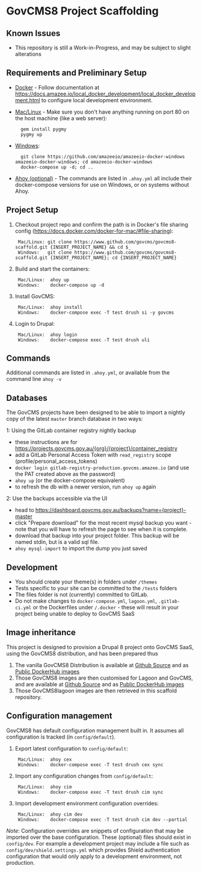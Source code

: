 # GovCMS8 Project Scaffolding

## Known Issues

* This repository is still a Work-in-Progress, and may be subject to slight alterations

## Requirements and Preliminary Setup

* [Docker](https://docs.docker.com/install/) - Follow documentation at https://docs.amazee.io/local_docker_development/local_docker_development.html to configure local development environment.

* [Mac/Linux](https://docs.amazee.io/local_docker_development/pygmy.html) - Make sure you don't have anything running on port 80 on the host machine (like a web server):

        gem install pygmy
        pygmy up

* [Windows](https://docs.amazee.io/local_docker_development/windows.html):    

        git clone https://github.com/amazeeio/amazeeio-docker-windows amazeeio-docker-windows; cd amazeeio-docker-windows
        docker-compose up -d; cd ..

* [Ahoy (optional)](http://ahoy-cli.readthedocs.io/en/latest/#installation) - The commands are listed in `.ahoy.yml` all include their docker-compose versions for use on Windows, or on systems without Ahoy.

## Project Setup

1. Checkout project repo and confirm the path is in Docker's file sharing config (https://docs.docker.com/docker-for-mac/#file-sharing):

        Mac/Linux: git clone https://www.github.com/govcms/govcms8-scaffold.git {INSERT_PROJECT_NAME} && cd $_
        Windows:   git clone https://www.github.com/govcms/govcms8-scaffold.git {INSERT_PROJECT_NAME}; cd {INSERT_PROJECT_NAME}

2. Build and start the containers:

        Mac/Linux:  ahoy up
        Windows:    docker-compose up -d

3. Install GovCMS:

        Mac/Linux:  ahoy install
        Windows:    docker-compose exec -T test drush si -y govcms

4. Login to Drupal:

        Mac/Linux:  ahoy login
        Windows:    docker-compose exec -T test drush uli

## Commands

Additional commands are listed in `.ahoy.yml`, or available from the command line `ahoy -v`

## Databases

The GovCMS projects have been designed to be able to import a nightly copy of the latest `master` branch database in two ways:

1: Using the GitLab container registry nightly backup
* these instructions are for https://projects.govcms.gov.au/{org}/{project}/container_registry
* add a GitLab Personal Access Token with `read_registry` scope (profile/personal_access_tokens)
* `docker login gitlab-registry-production.govcms.amazee.io` (and use the PAT created above as the password)
* `ahoy up` (or the docker-compose equivalent)
* to refresh the db with a newer version, run `ahoy up` again

2: Use the backups accessible via the UI
* head to https://dashboard.govcms.gov.au/backups?name={project}-master
* click "Prepare download" for the most recent mysql backup you want - note that you will have to refresh the page to see when it is complete.
* download that backup into your project folder.  This backup will be named stdin, but is a valid sql file.
* `ahoy mysql-import` to import the dump you just saved

## Development

* You should create your theme(s) in folders under `/themes`
* Tests specific to your site can be committed to the `/tests` folders
* The files folder is not (currently) committed to GitLab.
* Do not make changes to `docker-compose.yml`, `lagoon.yml`, `.gitlab-ci.yml` or the Dockerfiles under `/.docker` - these will result in your project being unable to deploy to GovCMS SaaS

## Image inheritance

This project is designed to provision a Drupal 8 project onto GovCMS SaaS, using the GovCMS8 distribution, and has been prepared thus

1. The vanilla GovCMS8 Distribution is available at [Github Source](https://github.com/govcms/govcms8) and as [Public DockerHub images](https://hub.docker.com/r/govcms8)
2. Those GovCMS8 images are then customised for Lagoon and GovCMS, and are available at [Github Source](https://github.com/govcms/govcms8lagoon) and as [Public DockerHub images](https://hub.docker.com/r/govcms8lagoon)
3. Those GovCMS8lagoon images are then retrieved in this scaffold repository.

## Configuration management

GovCMS8 has default configuration management built in. It assumes all configuration is tracked (in `config/default`).

1. Export latest configuration to `config/default`:

        Mac/Linux:  ahoy cex
        Windows:    docker-compose exec -T test drush cex sync

2. Import any configuration changes from `config/default`:

        Mac/Linux:  ahoy cim
        Windows:    docker-compose exec -T test drush cim sync

3. Import development environment configuration overrides:

        Mac/Linux:  ahoy cim dev
        Windows:    docker-compose exec -T test drush cim dev --partial


*Note*: Configuration overrides are snippets of configuration that may be imported over the base configuration. These (optional) files should exist in `config/dev`.
For example a development project may include a file such as `config/dev/shield.settings.yml` which provides Shield authentication configuration that would only apply to a development environment, not production.
